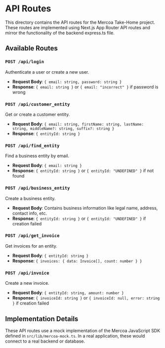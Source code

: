 # API Routes

This directory contains the API routes for the Mercoa Take-Home project. These routes are implemented using Next.js App Router API routes and mirror the functionality of the backend express.ts file.

## Available Routes

### `POST /api/login`
Authenticate a user or create a new user.
- **Request Body**: `{ email: string, password: string }`
- **Response**: `{ email: string }` or `{ email: "incorrect" }` if password is wrong

### `POST /api/customer_entity`
Get or create a customer entity.
- **Request Body**: `{ email: string, firstName: string, lastName: string, middleName?: string, suffix?: string }`
- **Response**: `{ entityId: string }`

### `POST /api/find_entity`
Find a business entity by email.
- **Request Body**: `{ email: string }`
- **Response**: `{ entityId: string }` or `{ entityId: "UNDEFINED" }` if not found

### `POST /api/business_entity`
Create a business entity.
- **Request Body**: Contains business information like legal name, address, contact info, etc.
- **Response**: `{ entityId: string }` or `{ entityId: "UNDEFINED" }` if creation failed

### `POST /api/get_invoice`
Get invoices for an entity.
- **Request Body**: `{ entityId: string }`
- **Response**: `{ invoices: { data: Invoice[], count: number } }`

### `POST /api/invoice`
Create a new invoice.
- **Request Body**: `{ entityId: string, amount: number }`
- **Response**: `{ invoiceId: string }` or `{ invoiceId: null, error: string }` if creation failed

## Implementation Details

These API routes use a mock implementation of the Mercoa JavaScript SDK defined in `src/lib/mercoa-mock.ts`. In a real application, these would connect to a real backend or database. 